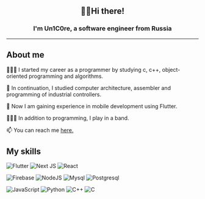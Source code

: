 <h2 align="center">  ✌🏻Hi there!</h2>
<h3 align="center">I'm Un1C0re, a software engineer from Russia</h3>

---
## About me

🧑🏻‍💻 I started my career as a programmer by studying c, c++, object-oriented programming and algorithms.

🤖 In continuation, I studied computer architecture, assembler and programming of industrial controllers.

🧠 Now I am gaining experience in mobile development using Flutter.

🧑🏻‍🎤 In addition to programming, I play in a band.

📫 You can reach me <a href="https://t.me/plavlusha">here.</a> 

## My skills

![Flutter](https://img.shields.io/badge/Flutter-white?style=for-the-badge&logo=Flutter&logoColor=blue)
![Next JS](https://img.shields.io/badge/Next-black?style=for-the-badge&logo=next.js&logoColor=white)
![React](https://img.shields.io/badge/react-%2320232a.svg?style=for-the-badge&logo=react&logoColor=%2361DAFB)

![Firebase](https://img.shields.io/badge/Firebase-lightyellow?style=for-the-badge&logo=firebase)
![NodeJS](https://img.shields.io/badge/node.js-6DA55F?style=for-the-badge&logo=node.js&logoColor=white)
![Mysql](https://img.shields.io/badge/MySql-orange?style=for-the-badge&logo=mysql&logoColor=white)
![Postgresql](https://img.shields.io/badge/postgresql-lightblue?style=for-the-badge&logo=postgresql
)

![JavaScript](https://img.shields.io/badge/JavaScript-444467?style=for-the-badge&logo=JavaScript)
![Python](https://img.shields.io/badge/python-9999aa?style=for-the-badge&logo=Python)
![C++](https://img.shields.io/badge/c%2B%2B-blue?style=for-the-badge&logo=c%2B%2B&logoColor=white)
![C](https://img.shields.io/badge/C-gray?style=for-the-badge&logo=c&logoColor=white)
